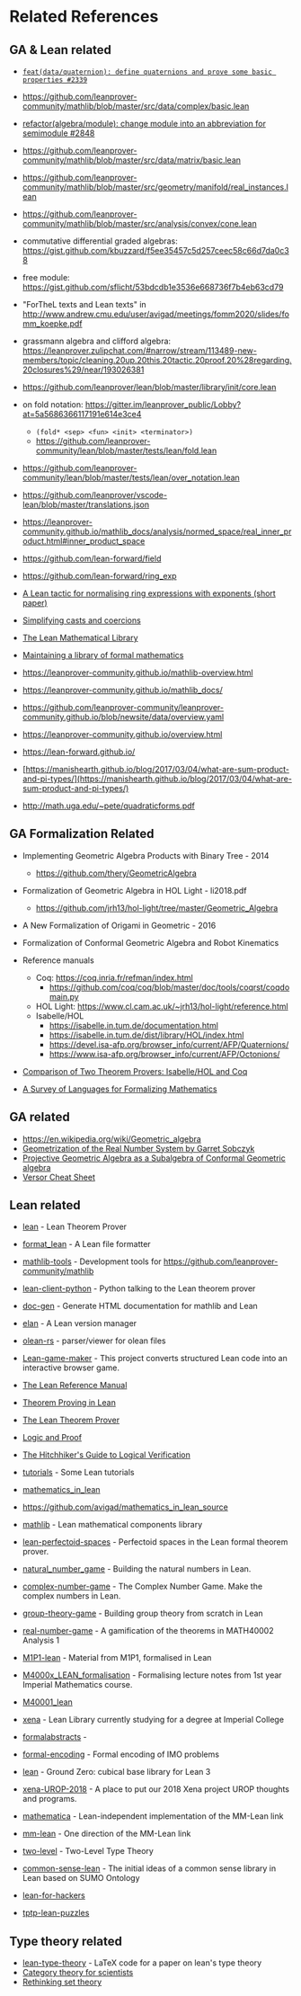 Related References
======================

GA & Lean related
--------------------

- [`feat(data/quaternion): define quaternions and prove some basic properties #2339`](https://github.com/leanprover-community/mathlib/pull/2339/)
- https://github.com/leanprover-community/mathlib/blob/master/src/data/complex/basic.lean
- [refactor(algebra/module): change module into an abbreviation for semimodule #2848](https://github.com/leanprover-community/mathlib/pull/2848)
- https://github.com/leanprover-community/mathlib/blob/master/src/data/matrix/basic.lean
- https://github.com/leanprover-community/mathlib/blob/master/src/geometry/manifold/real_instances.lean
- https://github.com/leanprover-community/mathlib/blob/master/src/analysis/convex/cone.lean
- commutative differential graded algebras: https://gist.github.com/kbuzzard/f5ee35457c5d257ceec58c66d7da0c38
- free module: https://gist.github.com/sflicht/53bdcdb1e3536e668736f7b4eb63cd79
- "ForTheL texts and Lean texts" in http://www.andrew.cmu.edu/user/avigad/meetings/fomm2020/slides/fomm_koepke.pdf
- grassmann algebra and clifford algebra: https://leanprover.zulipchat.com/#narrow/stream/113489-new-members/topic/cleaning.20up.20this.20tactic.20proof.20%28regarding.20closures%29/near/193026381

- https://github.com/leanprover/lean/blob/master/library/init/core.lean
- on fold notation: https://gitter.im/leanprover_public/Lobby?at=5a5686366117191e614e3ce4
    - `(fold* <sep> <fun> <init> <terminator>)`
    - https://github.com/leanprover-community/lean/blob/master/tests/lean/fold.lean
- https://github.com/leanprover-community/lean/blob/master/tests/lean/over_notation.lean
- https://github.com/leanprover/vscode-lean/blob/master/translations.json
- https://leanprover-community.github.io/mathlib_docs/analysis/normed_space/real_inner_product.html#inner_product_space

- https://github.com/lean-forward/field
- https://github.com/lean-forward/ring_exp
- [A Lean tactic for normalising ring expressions with exponents (short paper)](https://lean-forward.github.io/ring_exp/paper.pdf)
- [Simplifying casts and coercions](https://lean-forward.github.io/norm_cast/norm_cast.pdf)

- [The Lean Mathematical Library](https://arxiv.org/abs/1910.09336)
- [Maintaining a library of formal mathematics](https://lean-forward.github.io/mathlib-maintenance/paper.pdf)
- https://leanprover-community.github.io/mathlib-overview.html
- https://leanprover-community.github.io/mathlib_docs/
- https://github.com/leanprover-community/leanprover-community.github.io/blob/newsite/data/overview.yaml
- https://leanprover-community.github.io/overview.html

- https://lean-forward.github.io/
- [https://manishearth.github.io/blog/2017/03/04/what-are-sum-product-and-pi-types/](https://manishearth.github.io/blog/2017/03/04/what-are-sum-product-and-pi-types/)

- http://math.uga.edu/~pete/quadraticforms.pdf

GA Formalization Related
--------------------------

- Implementing Geometric Algebra Products with Binary Tree - 2014
    - https://github.com/thery/GeometricAlgebra
- Formalization of Geometric Algebra in HOL Light - li2018.pdf
    - https://github.com/jrh13/hol-light/tree/master/Geometric_Algebra
- A New Formalization of Origami in Geometric - 2016
- Formalization of Conformal Geometric Algebra and Robot Kinematics

- Reference manuals
    - Coq: https://coq.inria.fr/refman/index.html
        - https://github.com/coq/coq/blob/master/doc/tools/coqrst/coqdomain.py
    - HOL Light: https://www.cl.cam.ac.uk/~jrh13/hol-light/reference.html
    - Isabelle/HOL
        - https://isabelle.in.tum.de/documentation.html
        - https://isabelle.in.tum.de/dist/library/HOL/index.html
        - https://devel.isa-afp.org/browser_info/current/AFP/Quaternions/
        - https://www.isa-afp.org/browser_info/current/AFP/Octonions/

- [Comparison of Two Theorem Provers: Isabelle/HOL and Coq](https://arxiv.org/abs/1808.09701)
- [A Survey of Languages for Formalizing Mathematics](https://arxiv.org/abs/2005.12876)

GA related
-------------

- https://en.wikipedia.org/wiki/Geometric_algebra
- [Geometrization of the Real Number System by Garret Sobczyk](https://arxiv.org/abs/1707.02338)
- [Projective Geometric Algebra as a Subalgebra of Conformal Geometric algebra](https://arxiv.org/abs/2002.05993)
- [Versor Cheat Sheet](http://versor.mat.ucsb.edu/masters_appendix.pdf)

Lean related
------------------

- [lean](https://github.com/leanprover-community/lean) - Lean Theorem Prover
- [format_lean](https://github.com/leanprover-community/format_lean) - A Lean file formatter
- [mathlib-tools](https://github.com/leanprover-community/mathlib-tools) - Development tools for https://github.com/leanprover-community/mathlib
- [lean-client-python](https://github.com/leanprover-community/lean-client-python) - Python talking to the Lean theorem prover
- [doc-gen](https://github.com/leanprover-community/doc-gen) - Generate HTML documentation for mathlib and Lean
- [elan](https://github.com/Kha/elan) - A Lean version manager
- [olean-rs](https://github.com/digama0/olean-rs) - parser/viewer for olean files
- [Lean-game-maker](https://github.com/mpedramfar/Lean-game-maker) - This project converts structured Lean code into an interactive browser game.

- [The Lean Reference Manual](https://leanprover.github.io/reference/)
- [Theorem Proving in Lean](https://leanprover.github.io/theorem_proving_in_lean/)
- [The Lean Theorem Prover](http://www.contrib.andrew.cmu.edu/~avigad/Talks/lean_ini.pdf)
- [Logic and Proof](https://leanprover.github.io/logic_and_proof/)
- [The Hitchhiker's Guide to Logical Verification](https://github.com/blanchette/logical_verification_2020/raw/master/hitchhikers_guide.pdf)

- [tutorials](https://github.com/leanprover-community/tutorials) - Some Lean tutorials
- [mathematics_in_lean](https://github.com/leanprover-community/mathematics_in_lean)
- https://github.com/avigad/mathematics_in_lean_source
- [mathlib](https://github.com/leanprover-community/mathlib) - Lean mathematical components library
- [lean-perfectoid-spaces](https://github.com/leanprover-community/lean-perfectoid-spaces) - Perfectoid spaces in the Lean formal theorem prover.
- [natural_number_game](https://github.com/ImperialCollegeLondon/natural_number_game) - Building the natural numbers in Lean.
- [complex-number-game](https://github.com/ImperialCollegeLondon/complex-number-game) - The Complex Number Game. Make the complex numbers in Lean.
- [group-theory-game](https://github.com/ImperialCollegeLondon/group-theory-game) - Building group theory from scratch in Lean
- [real-number-game](https://github.com/ImperialCollegeLondon/real-number-game) - A gamification of the theorems in MATH40002 Analysis 1
- [M1P1-lean](https://github.com/ImperialCollegeLondon/M1P1-lean) - Material from M1P1, formalised in Lean
- [M4000x_LEAN_formalisation](https://github.com/JasonKYi/M4000x_LEAN_formalisation) - Formalising lecture notes from 1st year Imperial Mathematics course.
- [M40001_lean](https://github.com/ImperialCollegeLondon/M40001_lean)

- [xena](https://github.com/kbuzzard/xena) - Lean Library currently studying for a degree at Imperial College
- [formalabstracts](https://github.com/formalabstracts/formalabstracts) - 
- [formal-encoding](https://github.com/IMO-grand-challenge/formal-encoding) - Formal encoding of IMO problems
- [lean](https://github.com/groupoid/lean) - Ground Zero: cubical base library for Lean 3
- [xena-UROP-2018](https://github.com/ImperialCollegeLondon/xena-UROP-2018) - A place to put our 2018 Xena project UROP thoughts and programs.
- [mathematica](https://github.com/robertylewis/mathematica) - Lean-independent implementation of the MM-Lean link
- [mm-lean](https://github.com/minchaowu/mm-lean) - One direction of the MM-Lean link
- [two-level](https://github.com/annenkov/two-level) - Two-Level Type Theory
- [common-sense-lean](https://github.com/own-pt/common-sense-lean) - The initial ideas of a common sense library in Lean based on SUMO Ontology
- [lean-for-hackers](https://github.com/agentultra/lean-for-hackers)
- [tptp-lean-puzzles](https://github.com/FredsoNerd/tptp-lean-puzzles)

Type theory related
---------------------

- [lean-type-theory](https://github.com/digama0/lean-type-theory) - LaTeX code for a paper on lean's type theory
- [Category theory for scientists](https://arxiv.org/abs/1302.6946)
- [Rethinking set theory](https://arxiv.org/abs/1212.6543)
